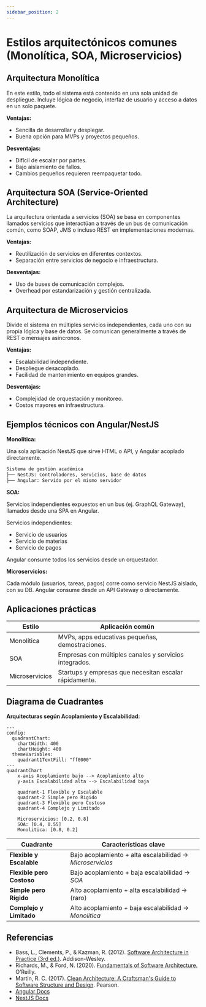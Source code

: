 ```yaml
---
sidebar_position: 2
---
```


# Estilos arquitectónicos comunes (Monolítica, SOA, Microservicios)

## Arquitectura Monolítica

En este estilo, todo el sistema está contenido en una sola unidad de despliegue. Incluye lógica de negocio, interfaz de usuario y acceso a datos en un solo paquete.

**Ventajas:**

- Sencilla de desarrollar y desplegar.
- Buena opción para MVPs y proyectos pequeños.

**Desventajas:**

- Difícil de escalar por partes.
- Bajo aislamiento de fallos.
- Cambios pequeños requieren reempaquetar todo.

## Arquitectura SOA (Service-Oriented Architecture)

La arquitectura orientada a servicios (SOA) se basa en componentes llamados servicios que interactúan a través de un bus de comunicación común, como SOAP, JMS o incluso REST en implementaciones modernas.

**Ventajas:**

- Reutilización de servicios en diferentes contextos.
- Separación entre servicios de negocio e infraestructura.

**Desventajas:**

- Uso de buses de comunicación complejos.
- Overhead por estandarización y gestión centralizada.

## Arquitectura de Microservicios

Divide el sistema en múltiples servicios independientes, cada uno con su propia lógica y base de datos. Se comunican generalmente a través de REST o mensajes asíncronos.

**Ventajas:**

- Escalabilidad independiente.
- Despliegue desacoplado.
- Facilidad de mantenimiento en equipos grandes.

**Desventajas:**

- Complejidad de orquestación y monitoreo.
- Costos mayores en infraestructura.

## Ejemplos técnicos con Angular/NestJS

**Monolítica:**

Una sola aplicación NestJS que sirve HTML o API, y Angular acoplado directamente.

```txt
Sistema de gestión académica
├── NestJS: Controladores, servicios, base de datos
├── Angular: Servido por el mismo servidor
```

**SOA:**

Servicios independientes expuestos en un bus (ej. GraphQL Gateway), llamados desde una SPA en Angular.

Servicios independientes:

- Servicio de usuarios
- Servicio de materias
- Servicio de pagos

Angular consume todos los servicios desde un orquestador.

**Microservicios:**

Cada módulo (usuarios, tareas, pagos) corre como servicio NestJS aislado, con su DB. Angular consume desde un API Gateway o directamente.

## Aplicaciones prácticas

|Estilo|Aplicación común|
|--|--|
|Monolítica|MVPs, apps educativas pequeñas, demostraciones.|
|SOA|Empresas con múltiples canales y servicios integrados.|
|Microservicios|Startups y empresas que necesitan escalar rápidamente.|

## Diagrama de Cuadrantes

**Arquitecturas según Acoplamiento y Escalabilidad:**

```mermaid
---
config:
  quadrantChart:
    chartWidth: 400
    chartHeight: 400
  themeVariables:
    quadrant1TextFill: "ff0000"
---
quadrantChart
    x-axis Acoplamiento bajo --> Acoplamiento alto
    y-axis Escalabilidad alta --> Escalabilidad baja

    quadrant-1 Flexible y Escalable
    quadrant-2 Simple pero Rigido
    quadrant-3 Flexible pero Costoso
    quadrant-4 Complejo y Limitado

    Microservicios: [0.2, 0.8]
    SOA: [0.4, 0.55]
    Monolitica: [0.8, 0.2]
```

|Cuadrante|Características clave|
|--|--|
|**Flexible y Escalable**|Bajo acoplamiento + alta escalabilidad → *Microservicios*|
|**Flexible pero Costoso**|Bajo acoplamiento + baja escalabilidad → *SOA*|
|**Simple pero Rígido**|Alto acoplamiento + alta escalabilidad → (raro)|
|**Complejo y Limitado**|Alto acoplamiento + baja escalabilidad → *Monolítica*|

## Referencias

- Bass, L., Clements, P., & Kazman, R. (2012). [Software Architecture in Practice (3rd ed.)](https://www.informit.com/store/software-architecture-in-practice-9780321815736). Addison-Wesley.
- Richards, M., & Ford, N. (2020). [Fundamentals of Software Architecture.](https://www.oreilly.com/library/view/fundamentals-of-software/9781492043447/) O’Reilly.
- Martin, R. C. (2017). [Clean Architecture: A Craftsman's Guide to Software Structure and Design](https://www.oreilly.com/library/view/clean-architecture-a/9780134494272/). Pearson.
- [Angular Docs](https://angular.io/guide/architecture)
- [NestJS Docs](https://docs.nestjs.com)
